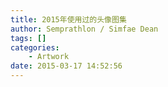 ```yaml
---
title: 2015年使用过的头像图集
author: Semprathlon / Simfae Dean
tags: []
categories:
	- Artwork
date: 2015-03-17 14:52:56
---
```

<img src="__ASSETS_HOST_NAME__/2015/03/IMG_1008.jpg" alt=""/>
